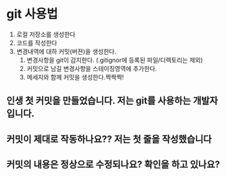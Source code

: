 # git 사용법
1. 로컬 저장소를 생성한다
2. 코드를 작성한다
3. 변경내역에 대하 커밋(버젼)을 생성한다.
   1. 변경사항을 git이 감지한다. (.gitignor에 등록된 파일/디렉토리는 제외)
   2. 커밋으로 남길 변경사항을 스테이징영역에 추가한다. 
   3. 메세지와 함께 커밋을 생성한다.짝짝짝!
   
   

## 인생 첫 커밋을 만들었습니다. 저는 git를 사용하는 개발자입니다.



## 커밋이 제대로 작동하나요?? 저는 첫 줄을 작성했습니다

## 커밋의 내용은 정상으로 수정되나요? 확인을 하고 있나요?
